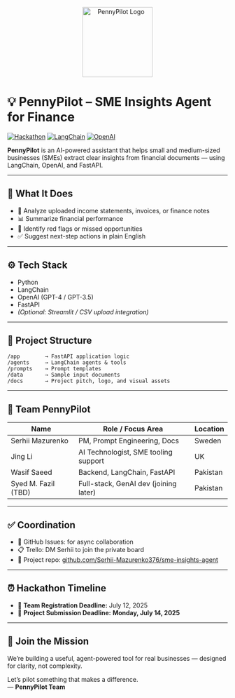 <p align="center">
  <img src="docs/logo.png" alt="PennyPilot Logo" width="160"/>
</p>

# 💡 PennyPilot – SME Insights Agent for Finance

[![Hackathon](https://img.shields.io/badge/GenAI%20Hackathon-2025-blueviolet)](https://genai.works/hackathon)
[![LangChain](https://img.shields.io/badge/Built%20with-LangChain-ffca28)](https://www.langchain.com/)
[![OpenAI](https://img.shields.io/badge/OpenAI-GPT--4-informational)](https://platform.openai.com/)

**PennyPilot** is an AI-powered assistant that helps small and medium-sized businesses (SMEs) extract clear insights from financial documents — using LangChain, OpenAI, and FastAPI.

---

## 🚀 What It Does

- 🧾 Analyze uploaded income statements, invoices, or finance notes  
- 📊 Summarize financial performance  
- 🚨 Identify red flags or missed opportunities  
- ✅ Suggest next-step actions in plain English  

---

## ⚙️ Tech Stack

- Python  
- LangChain  
- OpenAI (GPT-4 / GPT-3.5)  
- FastAPI  
- *(Optional: Streamlit / CSV upload integration)*

---

## 📁 Project Structure
```
/app        → FastAPI application logic
/agents     → LangChain agents & tools
/prompts    → Prompt templates
/data       → Sample input documents
/docs       → Project pitch, logo, and visual assets
```
---

## 👥 Team PennyPilot

| Name               | Role / Focus Area                     | Location        |
|--------------------|---------------------------------------|-----------------|
| Serhii Mazurenko   | PM, Prompt Engineering, Docs          | Sweden          |
| Jing Li            | AI Technologist, SME tooling support  | UK              |
| Wasif Saeed        | Backend, LangChain, FastAPI           | Pakistan        |
| Syed M. Fazil (TBD)| Full-stack, GenAI dev (joining later) | Pakistan        |

---

## ✅ Coordination

- 💬 GitHub Issues: for async collaboration  
- 📋 Trello: DM Serhii to join the private board  
- 📎 Project repo: [github.com/Serhii-Mazurenko376/sme-insights-agent](https://github.com/Serhii-Mazurenko376/sme-insights-agent)

---

## ⏰ Hackathon Timeline

- 📝 **Team Registration Deadline:** July 12, 2025  
- 🚀 **Project Submission Deadline:** **Monday, July 14, 2025**

---

## 🤝 Join the Mission

We’re building a useful, agent-powered tool for real businesses — designed for clarity, not complexity.  

Let’s pilot something that makes a difference.  
— **PennyPilot Team**
